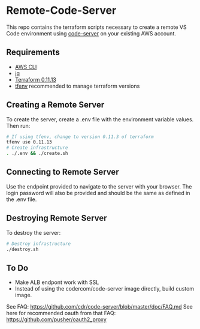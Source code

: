 # Remote-Code-Server

This repo contains the terraform scripts necessary to create a remote VS Code environment using [code-server](https://github.com/cdr/code-server) on your existing AWS account.

## Requirements

* [AWS CLI](https://docs.aws.amazon.com/cli/latest/userguide/cli-chap-install.html)
* [jq](https://stedolan.github.io/jq/download/)
* [Terraform 0.11.13](https://www.terraform.io/downloads.html)
* [tfenv](https://github.com/tfutils/tfenv) recommended to manage terraform versions

## Creating a Remote Server

To create the server, create a .env file with the environment variable values. Then run:

```bash
# If using tfenv, change to version 0.11.3 of terraform
tfenv use 0.11.13
# Create infrastructure
. ./.env && ./create.sh
```

## Connecting to Remote Server

Use the endpoint provided to navigate to the server with your browser. The login password will also be provided and should be the same as defined in the .env file.

## Destroying Remote Server

To destroy the server:

```bash
# Destroy infrastructure
./destroy.sh
```

## To Do

* Make ALB endpont work with SSL
* Instead of using the codercom/code-server image directly, build custom image.

See FAQ: https://github.com/cdr/code-server/blob/master/doc/FAQ.md
See here for recommended oauth from that FAQ: https://github.com/pusher/oauth2_proxy